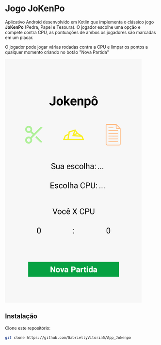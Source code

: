 # Jogo JoKenPo

Aplicativo Android desenvolvido em Kotlin que implementa o clássico jogo **JoKenPo** (Pedra, Papel e Tesoura). O jogador escolhe uma opção e compete contra CPU, as pontuações de ambos os jogadores são marcadas em um placar.

O jogador pode jogar várias rodadas contra a CPU e limpar os pontos a qualquer momento criando no botão "Nova Partida" 

<img src="img/interface.png" alt="Interface do jogo de Jokenpô">

## Instalação

Clone este repositório:
   ```bash
   git clone https://github.com/GabriellyVitoria5/App_Jokenpo
